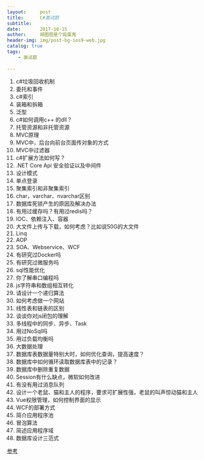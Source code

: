 ```yaml
---
layout:     post
title:      C#面试题
subtitle:   
date:       2017-10-15
author:     胡图图是个捣蛋鬼
header-img: img/post-bg-ios9-web.jpg
catalog: true
tags:
    - 面试题
    
---
```


1. c#垃圾回收机制
1. 委托和事件
1. c#索引
1. 装箱和拆箱
1. 泛型
1. c#如何调用c++ 的dll？
1. 托管资源和非托管资源
1. MVC原理
1. MVC中，后台向前台页面传对象的方式
1. MVC中过滤器
1. c#扩展方法如何写？
1. .NET Core Api 安全验证以及中间件
1. 设计模式
1. 单点登录
1. 聚集索引和非聚集索引
1. char，varchar、nvarchar区别
1. 数据库死锁产生的原因及解决办法
1. 有用过缓存吗？有用过redis吗？
1. IOC、依赖注入、容器
1. 大文件上传与下载，如何考虑？比如说50G的大文件
1. Linq
1. AOP
1. SOA、Webservice、WCF
1. 有研究过Docker吗
1. 有研究过微服务吗
1. sql性能优化
1. 你了解串口编程吗
1. js字符串和数组相互转化
1. 请设计一个递归算法
1. 如何考虑做一个网站
1. 线性表和链表的区别
1. 谈谈你对js闭包的理解
1. 多线程中的同步、异步、Task
1. 用过NoSql吗
1. 用过负载均衡吗
1. 大数据处理
1. 数据库表数据量特别大时，如何优化查询，提高速度？
1. 数据库中如何循环读取数据库表中的记录？
1. 数据库中删除重复数据
1. Session有什么缺点，微软如何改进
1. 有没有用过消息队列
1. 设计一个老鼠、猫和主人的程序，要求可扩展性强，老鼠的叫声惊动猫和主人
1. Vue权限管理，如何控制界面的显示
1. WCF的部署方式
1. 简介应用程序池
1. 冒泡算法
1. 简述应用程序域
1. 数据库设计三范式

[参考](https://www.nowcoder.com/discuss/379779?channel=-1&source_id=profile_follow_post_nctrack)
